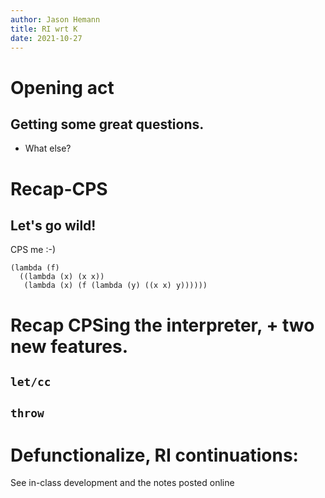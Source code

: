 ```yaml
---
author: Jason Hemann
title: RI wrt K
date: 2021-10-27
---
```


# Opening act

## Getting some great questions.

-   What else?

# Recap-CPS

## Let\'s go wild!

CPS me :-)

``` {racket}
(lambda (f)
  ((lambda (x) (x x))
   (lambda (x) (f (lambda (y) ((x x) y))))))
```

# Recap CPSing the interpreter, + two new features. 

## `let/cc` 

## `throw` 

# Defunctionalize, RI continuations:

See in-class development and the notes posted online 
